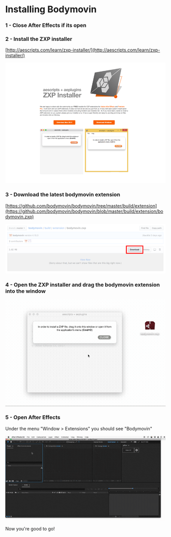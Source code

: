# Installing Bodymovin

### 1 - Close After Effects if its open

### 2 - Install the ZXP installer

[http://aescripts.com/learn/zxp-installer/](http://aescripts.com/learn/zxp-installer/)

![ZxpInstaller](/images/ZxpInstaller.png)

### 3 - Download the latest bodymovin extension
[https://github.com/bodymovin/bodymovin/tree/master/build/extension](https://github.com/bodymovin/bodymovin/blob/master/build/extension/bodymovin.zxp)

![Bodymovin ZxpInstaller](/images/BodymovinZxp.png)

### 4 - Open the ZXP installer and drag the bodymovin extension into the window

![Bodymovin ZxpInstaller](/images/BodymovinZxp.gif)

### 5 - Open After Effects

Under the menu "Window > Extensions" you should see "Bodymovin"

![Bodymovin in the menu](/images/BodymovinMenu.gif)

Now you're good to go!